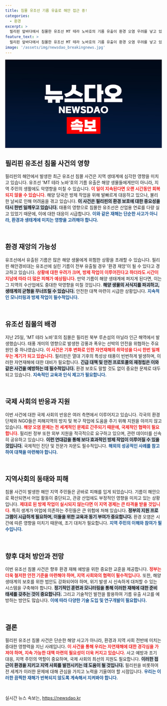 ```yaml
---
title: 침몰 유조선 기름 유출로 해안 접근 중!
categories:
  - 환경
excerpt: >
  필리핀 앞바다에서 침몰한 유조선 MT 테라 노바호의 기름 유출이 환경 오염 우려를 낳고 있습니다. 방제 작업에 어려움을 겪는 가운데, 유조선 기름이 해안까지 확산되면서 긴급한 대처가 필요해 보입니다.
feature_text: >
  필리핀 앞바다에서 침몰한 유조선 MT 테라 노바호의 기름 유출이 환경 오염 우려를 낳고 있습니다. 방제 작업에 어려움을 겪는 가운데, 유조선 기름이 해안까지 확산되면서 긴급한 대처가 필요해 보입니다.
image: '/assets/img/newsdao_breakingnews.jpg'
---
```


<p><img src="/assets/img/newsdao_breakingnews.jpg" alt="bookingtag 속보" /></p>

<h2 data-ke-size="size26">필리핀 유조선 침몰 사건의 영향</h2>

<p data-ke-size="size16">필리핀의 해안에서 발생한 최근 유조선 침몰 사건은 지역 생태계에 심각한 영향을 미치고 있습니다. 유조선 'MT 테라 노바'호의 기름 유출은 해양 생물들에게만이 아니라, 지역 주민의 생활에도 악영향을 미칠 수 있습니다. <b><span style="color: #ee2323;">이 일이 지속된다면 오랜 시간동안 회복되지 않을 수 있습니다.</span></b> 해양 당국은 방제 작업을 위해 발빠르게 대응하고 있으나, 불리한 날씨로 인해 어려움을 겪고 있습니다. <b><span style="background-color: #21538527;">이 사건은 필리핀의 환경 보호에 대한 중요성을 다시 한번 일깨우고 있습니다.</span></b> 태풍의 영향으로 침몰한 유조선은 산업용 연료를 다량 실고 있었기 때문에, 이에 대한 대응이 시급합니다. <b><span style="color: #1a5490;">이와 같은 재해는 단순한 사고가 아니라, 환경과 생태계에 미치는 영향을 고려해야 합니다.</span></b></p>

<p data-ke-size="size16">&nbsp;</p>

<h2 data-ke-size="size26">환경 재앙의 가능성</h2>

<p data-ke-size="size16">유조선에서 유출된 기름은 많은 해양 생물에게 위험한 상황을 초래할 수 있습니다. 필리핀 해안경비대는 유조선에 실린 기름이 전부 유출될 경우 '환경 재앙'이 될 수 있다고 경고하고 있습니다. <b><span style="color: #ee2323;">상황에 대한 우려가 크며, 방제 작업이 이루어진다고 하더라도 시간이 지남에 따라 더 많은 피해가 예상됩니다.</span></b> 만약 기름이 해양 생태계에 퍼지게 된다면, 이는 그 지역의 수산업에도 중대한 악영향을 미칠 것입니다. <b><span style="background-color: #21538527;">해양 생물의 서식지를 파괴하고, 생태계의 균형을 무너뜨릴 수 있습니다.</span></b> 안전한 대책 마련이 시급한 상황입니다. <b><span style="color: #1a5490;">지속적인 모니터링과 방제 작업이 필수적입니다.</span></b></p>

<p data-ke-size="size16">&nbsp;</p>

<h2 data-ke-size="size26">유조선 침몰의 배경</h2>

<p data-ke-size="size16">지난 25일, 'MT 테라 노바'호의 침몰은 필리핀 북부 루손섬의 마닐라 인근 해역에서 발생했습니다. 태풍 개미의 영향으로 발생한 강풍과 폭우는 선박의 안전을 위협하는 주요 원인 중 하나였습니다. <b><span style="color: #ee2323;">이 사건은 기후 변화로 인한 자연재해의 취약성을 다시 한번 일깨우는 계기가 되고 있습니다.</span></b> 필리핀은 열대 기후의 특성상 태풍이 빈번하게 발생하며, 이러한 자연재해에 대한 대비가 필요합니다. <b><span style="background-color: #21538527;">긴급 대책 및 안전 프로토콜의 재정립은 이와 같은 사건을 예방하는 데 필수적입니다.</span></b> 환경 보호도 말할 것도 없이 중요한 문제로 대두되고 있습니다. <b><span style="color: #1a5490;">지속적인 교육과 인식 제고가 필요합니다.</span></b></p>

<p data-ke-size="size16">&nbsp;</p>

<h2 data-ke-size="size26">국제 사회의 반응과 지원</h2>

<p data-ke-size="size16">이번 사건에 대한 국제 사회의 반응은 여러 측면에서 이루어지고 있습니다. 각국의 환경 단체와 NGO들은 피해지역의 방지 및 복구 작업에 도움을 주기 위해 지원을 아끼지 않고 있습니다. <b><span style="color: #ee2323;">해양 오염 문제는 전 세계적인 문제로 간주되기 때문에, 국제적인 협력이 필요합니다.</span></b> 필리핀 정부 또한 외부 지원을 적극적으로 요구하고 있으며, 관련 데이터를 신속히 공유하고 있습니다. <b><span style="background-color: #21538527;">이런 연대감을 통해 보다 효과적인 방제 작업이 이루어질 수 있을 것입니다.</span></b> 국제적인 진단 및 전문가 자문도 필수적입니다. <b><span style="color: #1a5490;">해외의 성공적인 사례를 참고하여 대책을 마련해야 합니다.</span></b></p>

<p data-ke-size="size16">&nbsp;</p>

<h2 data-ke-size="size26">지역사회의 동태와 피해</h2>

<p data-ke-size="size16">침몰 사건이 발생한 해안 지역 주민들은 곧바로 피해를 입게 되었습니다. 기름이 해안으로 확산되면서 어업 활동이 중단되고, 관광 산업에도 부정적인 영향을 미치고 있는 상황입니다. <b><span style="color: #ee2323;">제대로 된 방제 작업이 실시되지 않는다면 이 지역 경제는 큰 타격을 받을 것입니다.</span></b> 특히 생계가 어업에 의존하는 주민들은 큰 위험에 처해 있습니다. <b><span style="background-color: #21538527;">정부의 지원 프로그램이 시급하게 필요하며, 이들을 위한 교육과 동기 부여가 중요합니다.</span></b> 환경 오염은 시간에 따른 영향을 미치기 때문에, 조기 대처가 필요합니다. <b><span style="color: #1a5490;">지역 주민의 이해와 참여가 필수입니다.</span></b></p>

<p data-ke-size="size16">&nbsp;</p>

<h2 data-ke-size="size26">향후 대처 방안과 전망</h2>

<p data-ke-size="size16">이번 유조선 침몰 사건은 향후 환경 재해 예방을 위한 중요한 교훈을 제공합니다. <b><span style="color: #ee2323;">정부는 더욱 철저한 안전 기준을 마련해야 하며, 지역 사회와의 협력이 필수적입니다.</span></b> 또한, 해양 생태계의 보호를 위한 법안도 강화되어야 하며, 위기 발생 시 신속하게 대처할 수 있는 시스템을 구축해야 합니다. <b><span style="background-color: #21538527;">정기적인 훈련과 모니터링을 통해 이러한 재해에 대한 준비 태세를 갖추는 것이 중요합니다.</span></b> 그리고 기술적인 발전을 활용하여 기름 유출 사고를 예방하는 방안도 많습니다. <b><span style="color: #1a5490;">이에 따라 다양한 기술 도입 및 연구개발이 필요합니다.</span></b></p>

<p data-ke-size="size16">&nbsp;</p>

<h2 data-ke-size="size26">결론</h2>

<p data-ke-size="size16">필리핀 유조선 침몰 사건은 단순한 해양 사고가 아니라, 환경과 지역 사회 전반에 미치는 중대한 영향력을 지닌 사례입니다. <b><span style="color: #ee2323;">이 사건을 통해 우리는 자연재해에 대한 경각심을 가져야 하며, 지속 가능한 대책 마련의 필요성이 더욱 커지고 있습니다.</span></b> 사고 예방과 조기 대응, 지역 주민의 역할이 중요하며, 국제 사회의 최선의 지원도 필요합니다. <b><span style="background-color: #21538527;">이러한 접근이 환경을 지키고 지역 사회를 발전시키는 데 도움이 될 것입니다.</span></b> 필리핀을 비롯하여 전 세계가 이러한 문제에 대해 관심을 가지고 노력을 기울여야 할 시점입니다. <b><span style="color: #1a5490;">우리는 이러한 끔찍한 재해가 반복되지 않도록 계속해서 지켜봐야 합니다.</span></b></p>

<p data-ke-size="size16">&nbsp;</p>
실시간 뉴스 속보는, <a href="https://newsdao.kr" rel="dofollow">https://newsdao.kr</a>


